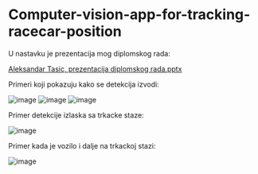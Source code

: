 # Computer-vision-app-for-tracking-racecar-position

U nastavku je prezentacija mog diplomskog rada:

[Aleksandar Tasic, prezentacija diplomskog rada.pptx](https://github.com/tasicaca/Computer-vision-app-for-tracking-racecar-position-/files/14823592/Aleksandar.Tasic.prezentacija.diplomskog.rada.pptx)



Primeri koji pokazuju kako se detekcija izvodi:

![image](https://github.com/tasicaca/Computer-vision-app-for-tracking-racecar-position-/assets/96747833/e6d28720-5a10-45c3-a323-39452bf1ea68)
![image](https://github.com/tasicaca/Computer-vision-app-for-tracking-racecar-position-/assets/96747833/b58df18a-b69b-42e4-83ad-9f3ac5d9c37b)
![image](https://github.com/tasicaca/Computer-vision-app-for-tracking-racecar-position-/assets/96747833/d7a60049-bbb0-4e25-8d4e-7afb7293478f)

Primer detekcije izlaska sa trkacke staze:

![image](https://github.com/tasicaca/Computer-vision-app-for-tracking-racecar-position-/assets/96747833/5ec35950-6793-44e7-ab43-c35c48986682)

Primer kada je vozilo i dalje na trkackoj stazi:

![image](https://github.com/tasicaca/Computer-vision-app-for-tracking-racecar-position-/assets/96747833/d486afa5-0d12-410a-a663-3fe0abade8d0)



